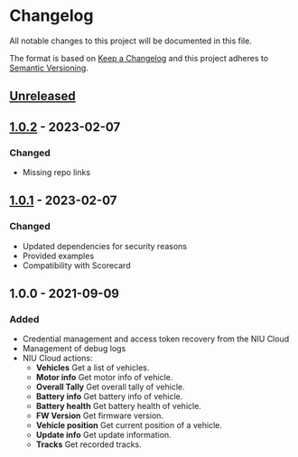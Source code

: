 # Changelog
All notable changes to this project will be documented in this file.

The format is based on [Keep a Changelog](http://keepachangelog.com/en/1.0.0/)
and this project adheres to [Semantic Versioning](http://semver.org/spec/v2.0.0.html).

## [Unreleased]

## [1.0.2] - 2023-02-07
### Changed

- Missing repo links

## [1.0.1] - 2023-02-07
### Changed

- Updated dependencies for security reasons
- Provided examples
- Compatibility with Scorecard

## 1.0.0 - 2021-09-09
### Added

- Credential management and access token recovery from the NIU Cloud 
- Management of debug logs 
- NIU Cloud actions: 
    - **Vehicles** Get a list of vehicles.
    - **Motor info** Get motor info of vehicle.
    - **Overall Tally** Get overall tally of vehicle.
    - **Battery info** Get battery info of vehicle.
    - **Battery health** Get battery health of vehicle.
    - **FW Version** Get firmware version.
    - **Vehicle position** Get current position of a vehicle.
    - **Update info** Get update information.
    - **Tracks** Get recorded tracks.


[Unreleased]: https://github.com/gablau/node-red-contrib-niu-cloud/compare/1.0.2...HEAD
[1.0.2]: https://github.com/gablau/node-red-contrib-blynk-ws/compare/1.0.1...1.0.2
[1.0.1]: https://github.com/gablau/node-red-contrib-blynk-ws/compare/1.0.0...1.0.1

